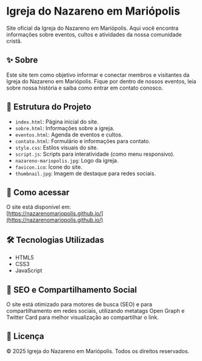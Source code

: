 # Igreja do Nazareno em Mariópolis

Site oficial da Igreja do Nazareno em Mariópolis. Aqui você encontra informações sobre eventos, cultos e atividades da nossa comunidade cristã.

## ✨ Sobre

Este site tem como objetivo informar e conectar membros e visitantes da Igreja do Nazareno em Mariópolis. Fique por dentro de nossos eventos, leia sobre nossa história e saiba como entrar em contato conosco.

## 📁 Estrutura do Projeto

- `index.html`: Página inicial do site.
- `sobre.html`: Informações sobre a igreja.
- `eventos.html`: Agenda de eventos e cultos.
- `contato.html`: Formulário e informações para contato.
- `style.css`: Estilos visuais do site.
- `script.js`: Scripts para interatividade (como menu responsivo).
- `nazareno-mariopolis.jpg`: Logo da igreja.
- `favicon.ico`: Ícone do site.
- `thumbnail.jpg`: Imagem de destaque para redes sociais.

## 🚀 Como acessar

O site está disponível em:  
[https://nazarenomariopolis.github.io/](https://nazarenomariopolis.github.io/)

## 🛠️ Tecnologias Utilizadas

- HTML5
- CSS3
- JavaScript

## 📱 SEO e Compartilhamento Social

O site está otimizado para motores de busca (SEO) e para compartilhamento em redes sociais, utilizando metatags Open Graph e Twitter Card para melhor visualização ao compartilhar o link.

## 📝 Licença

&copy; 2025 Igreja do Nazareno em Mariópolis. Todos os direitos reservados.
